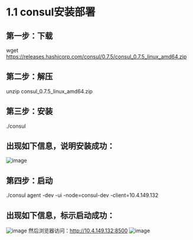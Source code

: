 # 1.1	consul安装部署
## 第一步：下载
wget https://releases.hashicorp.com/consul/0.7.5/consul_0.7.5_linux_amd64.zip
## 第二步：解压
unzip consul_0.7.5_linux_amd64.zip
## 第三步：安装
./consul
## 出现如下信息，说明安装成功：
  ![image](https://github.com/xfgeng666/Apollo/blob/master/images/20181109094705.png)
## 第四步：启动
./consul agent -dev -ui -node=consul-dev -client=10.4.149.132
## 出现如下信息，标示启动成功：
  ![image](https://github.com/xfgeng666/Apollo/blob/master/images/20181109094705.png)
然后浏览器访问：http://10.4.149.132:8500
 ![image](https://github.com/xfgeng666/Apollo/blob/master/images/20181109094705.png)
